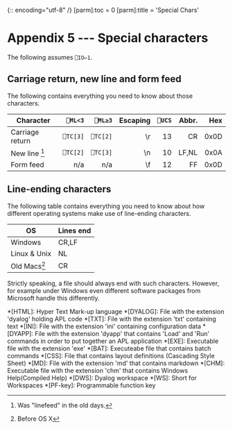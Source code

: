 {:: encoding="utf-8" /}
[parm]:toc                 =  0
[parm]:title               =   'Special Chars'


# Appendix 5 --- Special characters

The following assumes `⎕IO←1`.

## Carriage return, new line  and form feed 

The following contains everything you need to know about those characters.


| Character       | `⎕ML<3` | `⎕ML≥3` | Escaping | `⎕UCS` | Abbr. |  Hex |
|-----------------|--------:|--------:|---------:|-------:|------:|-----:|
| Carriage return |`⎕TC[3]` |`⎕TC[2]` |       \r |     13 |    CR | 0x0D |
| New line [^nl]  |`⎕TC[2]` |`⎕TC[3]` |       \n |     10 | LF,NL | 0x0A |
| Form feed       |     n/a |     n/a |       \f |     12 |    FF | 0x0D |



## Line-ending characters

The following table contains everything you need to know about how different operating systems make use of line-ending characters.

| OS            | Lines end |
|---------------|-----------|
| Windows       | CR,LF     |
| Linux & Unix  | NL        |
| Old Macs[^mac]| CR        |

[^nl]: Was "linefeed" in the old days.
[^mac]: Before OS X

Strictly speaking, a file should always end with such characters. However, for example under Windows even different software packages from Microsoft handle this differently. 


*[HTML]: Hyper Text Mark-up language
*[DYALOG]: File with the extension 'dyalog' holding APL code
*[TXT]: File with the extension 'txt' containing text
*[INI]: File with the extension 'ini' containing configuration data
*[DYAPP]: File with the extension 'dyapp' that contains 'Load' and 'Run' commands in order to put together an APL application
*[EXE]: Executable file with the extension 'exe'
*[BAT]: Executeabe file that contains batch commands
*[CSS]: File that contains layout definitions (Cascading Style Sheet)
*[MD]: File with the extension 'md' that contains markdown
*[CHM]: Executable file with the extension 'chm' that contains Windows Help(Compiled Help) 
*[DWS]: Dyalog workspace
*[WS]: Short for Workspaces
*[PF-key]: Programmable function key